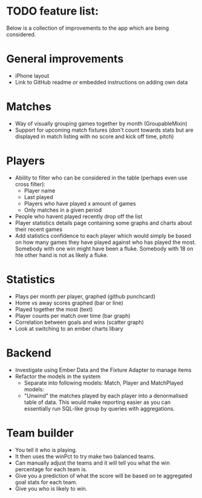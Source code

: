 # TODO feature list:

Below is a collection of improvements to the app which are being considered.

# General improvements

- iPhone layout
- Link to GitHub readme or embedded instructions on adding own data

# Matches

- Way of visually grouping games together by month (GroupableMixin)
- Support for upcoming match fixtures (don't count towards stats but are displayed in match listing with no score and kick off time, pitch)

# Players

- Ability to filter who can be considered in the table (perhaps even use cross filter):
   - Player name
   - Last played
   - Players who have played x amount of games
   - Only matches in a given period
- People who havent played recently drop off the list
- Player statistics details page containing some graphs and charts about their recent games
- Add statistics confidence to each player which would simply be based on how many games they have played against who has played the most. Somebody with one win might have been a fluke. Somebody with 18 on hte other hand is not as likely a fluke.

# Statistics

- Plays per month per player, graphed (github punchcard)
- Home vs away scores graphed (bar or line)
- Played together the most (text)
- Player counts per match over time (bar graph)
- Correlation between goals and wins (scatter graph)
- Look at switching to an ember charts libary

# Backend

- Investigate using Ember Data and the Fixture Adapter to manage items
- Refactor the models in the system
    - Separate into following models: Match, Player and MatchPlayed models:
    - "Unwind" the matches played by each player into a denormalised table of data. This would make reporting easier as you can essentially run SQL-like group by queries with aggregations.

# Team builder

- You tell it who is playing.
- It then uses the winPct to try make two balanced teams.
- Can manually adjust the teams and it will tell you what the win percentage for each team is.
- Give you a prediction of what the score will be based on te aggregated goal stats for each team.
- Give you who is likely to win.